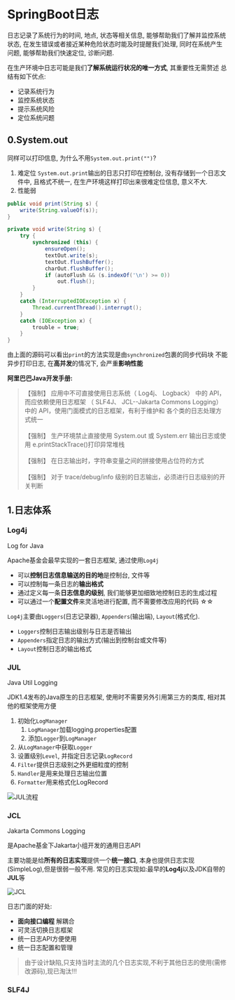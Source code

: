 # SpringBoot日志

日志记录了系统行为的时间, 地点, 状态等相关信息, 能够帮助我们了解并监控系统状态, 
在发生错误或者接近某种危险状态时能及时提醒我们处理, 同时在系统产生问题, 能够帮助我们快速定位, 诊断问题.

在生产环境中日志可能是我们**了解系统运行状况的唯一方式**, 其重要性无需赘述
总结有如下优点:
- 记录系统行为
- 监控系统状态
- 提示系统风险
- 定位系统问题

## 0.System.out
同样可以打印信息, 为什么不用`System.out.print("")`?

1. 难定位
`System.out.print`输出的日志只打印在控制台, 没有存储到一个日志文件中, 且格式不统一, 在生产环境这样打印出来很难定位信息, 意义不大.
2. 性能弱
```java
public void print(String s) {
    write(String.valueOf(s));
}
```
```java
private void write(String s) {
    try {
        synchronized (this) {
            ensureOpen();
            textOut.write(s);
            textOut.flushBuffer();
            charOut.flushBuffer();
            if (autoFlush && (s.indexOf('\n') >= 0))
                out.flush();
        }
    }
    catch (InterruptedIOException x) {
        Thread.currentThread().interrupt();
    }
    catch (IOException x) {
        trouble = true;
    }
}
```
由上面的源码可以看出`print`的方法实现是由`synchronized`包裹的同步代码块
不能异步打印日志, 在**高并发**的情况下, 会严重**影响性能**

**阿里巴巴Java开发手册:**
>【强制】 应用中不可直接使用日志系统（ Log4j、 Logback） 中的 API，而应依赖使用日志框架
（ SLF4J、 JCL--Jakarta Commons Logging） 中的 API，使用门面模式的日志框架，有利于维护和
各个类的日志处理方式统一</br></br>
>【强制】 生产环境禁止直接使用 System.out 或 System.err 输出日志或使用
e.printStackTrace()打印异常堆栈</br></br>
> 【强制】 在日志输出时，字符串变量之间的拼接使用占位符的方式</br></br>
> 【强制】 对于 trace/debug/info 级别的日志输出，必须进行日志级别的开关判断

## 1.日志体系

### Log4j
Log for Java

Apache基金会最早实现的一套日志框架, 通过使用`Log4j`
- 可以**控制日志信息输送的目的地**是控制台, 文件等
- 可以控制每一条日志的**输出格式**
- 通过定义每一条**日志信息的级别**, 我们能够更加细致地控制日志的生成过程
- 可以通过一个**配置文件**来灵活地进行配置, 而不需要修改应用的代码 ☆☆

`Log4j`主要由`Loggers`(日志记录器), `Appenders`(输出端), `Layout`(格式化).
- `Loggers`控制日志输出级别与日志是否输出
- `Appenders`指定日志的输出方式(输出到控制台或文件等)
- `Layout`控制日志的输出格式

### JUL
Java Util Logging

JDK1.4发布的Java原生的日志框架, 使用时不需要另外引用第三方的类库, 相对其他的框架使用方便

1. 初始化`LogManager`
    1. `LogManager`加载logging.properties配置
    2. 添加`Logger`到`LogManager`
2. 从`LogManager`中获取`Logger`
3. 设置级别`Level`, 并指定日志记录`LogRecord`
4. `Filter`提供日志级别之外更细粒度的控制
5. `Handler`是用来处理日志输出位置
6. `Formatter`用来格式化LogRecord

![JUL流程](https://s2.loli.net/2023/06/13/bCoUrAMwVqHFGz7.webp)

### JCL
Jakarta Commons Logging

是Apache基金下Jakarta小组开发的通用日志API

主要功能是给**所有的日志实现**提供一个**统一接口**, 本身也提供日志实现(SimpleLog),但是很弱一般不用.
常见的日志实现如:最早的**Log4j**以及JDK自带的**JUL**等

![JCL](https://s2.loli.net/2023/06/13/EZ62fIKGMwTsRDn.webp)

日志门面的好处:
- **面向接口编程**  解耦合
- 可灵活切换日志框架
- 统一日志API方便使用
- 统一日志配置和管理

>由于设计缺陷,只支持当时主流的几个日志实现,不利于其他日志的使用(需修改源码),现已淘汰!!!

### SLF4J
